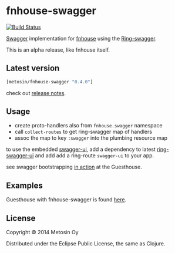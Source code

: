 # fnhouse-swagger

[![Build Status](https://travis-ci.org/metosin/fnhouse-swagger.svg?branch=master)](https://travis-ci.org/metosin/fnhouse-swagger)

[Swagger](https://helloreverb.com/developers/swagger) implementation
for [fnhouse](https://github.com/Prismatic/fnhouse) using the
[Ring-swagger](https://github.com/metosin/ring-swagger).

This is an alpha release, like fnhouse itself.

## Latest version

```clojure
[metosin/fnhouse-swagger "0.4.0"]
```

check out [release notes](https://github.com/metosin/fnhouse-swagger/releases).

## Usage

- create proto-handlers also from `fnhouse.swagger` namespace
- call `collect-routes` to get ring-swagger map of handlers
- assoc the map to key `:swagger` into the plumbing resource map

to use the embedded [swagger-ui](https://github.com/wordnik/swagger-ui),
add a dependency to latest [ring-swagger-ui](https://github.com/metosin/ring-swagger-ui)
and add add a ring-route `swagger-ui` to your app.

see swagger bootstrapping [in action](https://github.com/metosin/fnhouse-swagger/blob/master/examples/guesthouse/src/guesthouse/core.clj#L29-L53) at the Guesthouse.

## Examples

Guesthouse with fnhouse-swagger is found [here](https://github.com/metosin/fnhouse-swagger/tree/master/examples/guesthouse).

## License

Copyright © 2014 Metosin Oy

Distributed under the Eclipse Public License, the same as Clojure.
